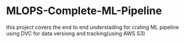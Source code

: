 # MLOPS-Complete-ML-Pipeline
this project covers the end to end understading for crating ML pipeline using DVC for data versiong and tracking(using AWS S3)

